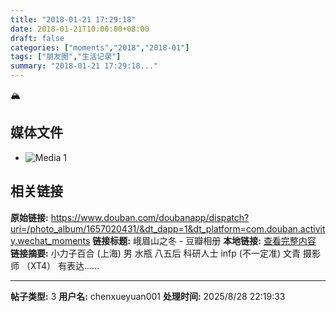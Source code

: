```yaml
---
title: "2018-01-21 17:29:18"
date: 2018-01-21T10:00:00+08:00
draft: false
categories: ["moments","2018","2018-01"]
tags: ["朋友圈","生活记录"]
summary: "2018-01-21 17:29:18..."
---
```


🏔️

## 媒体文件

- ![Media 1](/Moments/photos/2018-01-21/201801211729180.jpg)

## 相关链接

**原始链接:** https://www.douban.com/doubanapp/dispatch?uri=/photo_album/1657020431/&dt_dapp=1&dt_platform=com.douban.activity.wechat_moments
**链接标题:** 峨眉山之冬 - 豆瓣相册
**本地链接:** [查看完整内容](/link_content/2018/01/2018-01-21/link_content/)
**链接摘要:** 小力子百合
        (上海)
    男 水瓶 八五后 科研人士 infp (不一定准) 文青 摄影师 （XT4） 有表达......

---

**帖子类型:** 3
**用户名:** chenxueyuan001
**处理时间:** 2025/8/28 22:19:33
